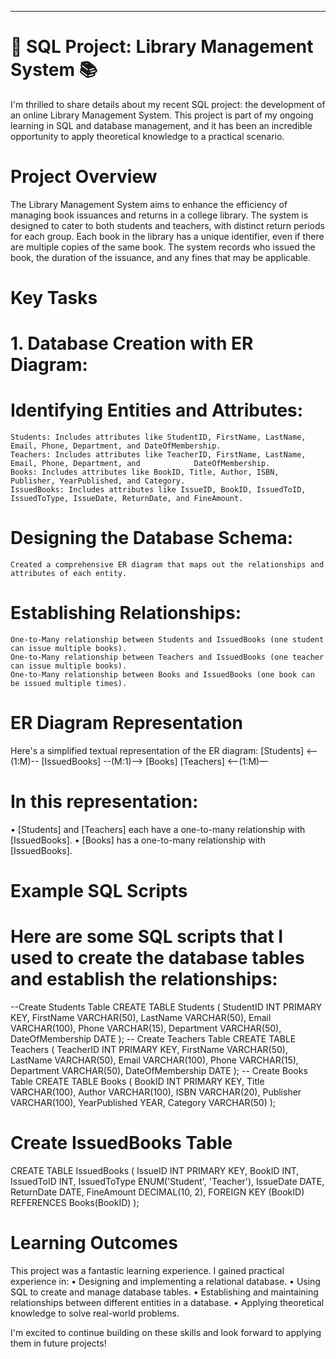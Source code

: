 ________________________________________
# 🚀 SQL Project: Library Management System 📚
I'm thrilled to share details about my recent SQL project: the development of an online Library Management System. This project is part of my ongoing learning in SQL and database management, and it has been an incredible opportunity to apply theoretical knowledge to a practical scenario.
# Project Overview
The Library Management System aims to enhance the efficiency of managing book issuances and returns in a college library. The system is designed to cater to both students and teachers, with distinct return periods for each group. Each book in the library has a unique identifier, even if there are multiple copies of the same book. The system records who issued the book, the duration of the issuance, and any fines that may be applicable.


# Key Tasks

# 1.	Database Creation with ER Diagram:

#	Identifying Entities and Attributes:
	Students: Includes attributes like StudentID, FirstName, LastName, Email, Phone, Department, and DateOfMembership.
	Teachers: Includes attributes like TeacherID, FirstName, LastName, Email, Phone, Department, and            DateOfMembership.
	Books: Includes attributes like BookID, Title, Author, ISBN, Publisher, YearPublished, and Category.
	IssuedBooks: Includes attributes like IssueID, BookID, IssuedToID, IssuedToType, IssueDate, ReturnDate, and FineAmount.
#	Designing the Database Schema: 
    Created a comprehensive ER diagram that maps out the relationships and attributes of each entity.
#	Establishing Relationships:
	One-to-Many relationship between Students and IssuedBooks (one student can issue multiple books).
	One-to-Many relationship between Teachers and IssuedBooks (one teacher can issue multiple books).
	One-to-Many relationship between Books and IssuedBooks (one book can be issued multiple times).

# ER Diagram Representation

Here's a simplified textual representation of the ER diagram:
[Students] <--(1:M)-- [IssuedBooks] --(M:1)--> [Books]
[Teachers] <--(1:M)—

# In this representation:
•	[Students] and [Teachers] each have a one-to-many relationship with [IssuedBooks].
•	[Books] has a one-to-many relationship with [IssuedBooks].

# Example SQL Scripts

# Here are some SQL scripts that I used to create the database tables and establish the relationships:
--Create Students Table
CREATE TABLE Students (
    StudentID INT PRIMARY KEY,
    FirstName VARCHAR(50),
    LastName VARCHAR(50),
    Email VARCHAR(100),
    Phone VARCHAR(15),
    Department VARCHAR(50),
    DateOfMembership DATE
);
-- Create Teachers Table
CREATE TABLE Teachers (
    TeacherID INT PRIMARY KEY,
    FirstName VARCHAR(50),
    LastName VARCHAR(50),
    Email VARCHAR(100),
    Phone VARCHAR(15),
    Department VARCHAR(50),
    DateOfMembership DATE
);
-- Create Books Table
CREATE TABLE Books (
    BookID INT PRIMARY KEY,
    Title VARCHAR(100),
    Author VARCHAR(100),
    ISBN VARCHAR(20),
    Publisher VARCHAR(100),
    YearPublished YEAR,
    Category VARCHAR(50)
);
# Create IssuedBooks Table
CREATE TABLE IssuedBooks (
    IssueID INT PRIMARY KEY,
    BookID INT,
    IssuedToID INT,
    IssuedToType ENUM('Student', 'Teacher'),
    IssueDate DATE,
    ReturnDate DATE,
    FineAmount DECIMAL(10, 2),
    FOREIGN KEY (BookID) REFERENCES Books(BookID)
);

# Learning Outcomes

This project was a fantastic learning experience. I gained practical experience in:
•	Designing and implementing a relational database.
•	Using SQL to create and manage database tables.
•	Establishing and maintaining relationships between different entities in a database.
•	Applying theoretical knowledge to solve real-world problems.

I'm excited to continue building on these skills and look forward to applying them in future projects!

